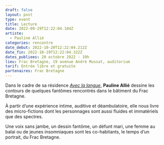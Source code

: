 ```yaml
---
draft: false
layout: post
type: event
title: Lecture
date: 2022-09-29T12:22:04.104Z
artiste:
  - Pauline Allié
categories: rencontre
date_debut: 2022-10-20T12:22:04.212Z
date_fin: 2022-10-19T12:22:04.322Z
dates_publiees: 20 octobre 2022 · 19h
lieu: Frac Bretagne, 19 avenue André Mussat, auditorium
tarif: Entrée libre et gratuite
partenaires: Frac Bretagne
---
```

Dans le cadre de sa résidence *[Avec la langue](https://maiporennes.fr/residence/2022/06/28/avec_la_langue2.html)*, **Pauline Allié** dessine les contours de quelques fantômes rencontrés dans le bâtiment du Frac Bretagne. 

À partir d’une expérience intime, auditive et déambulatoire, elle nous livre des micro-fictions dont les personnages sont aussi fluides et immatériels que des spectres. 

Une voix sans jambe, un dessin fantôme, un défunt mari, une femme au balai ou de jeunes insomniaques sont les co-habitants, le temps d’un portrait, du Frac Bretagne.